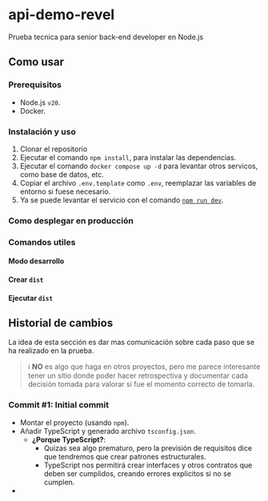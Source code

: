 # api-demo-revel

Prueba tecnica para senior back-end developer en Node.js

## Como usar

### Prerequisitos

- Node.js `v20`.
- Docker.

### Instalación y uso

1. Clonar el repositorio
2. Ejecutar el comando `npm install`, para instalar las dependencias.
3. Ejecutar el comando `docker compose up -d` para levantar otros servicos, como base de datos, etc.
4. Copiar el archivo `.env.template` como `.env`, reemplazar las variables de entorno si fuese necesario.
5. Ya se puede levantar el servicio con el comando [`npm run dev`](#modo-desarrollo).

### Como desplegar en producción

### Comandos utiles

#### Modo desarrollo

#### Crear `dist`

#### Ejecutar `dist`

## Historial de cambios

La idea de esta sección es dar mas comunicación sobre cada paso que se ha realizado en la prueba.

> ℹ️ **NO** es algo que haga en otros proyectos, pero me parece interesante tener un sitio donde poder hacer retrospectiva y documentar cada decisión tomada para valorar si fue el momento correcto de tomarla.

### Commit #1: Initial commit

- Montar el proyecto (usando `npm`).
- Añadir TypeScript y generado archivo `tsconfig.json`.
  - **¿Porque TypeScript?**:
    - Quizas sea algo prematuro, pero la previsión de requisitos dice que tendremos que crear patrones estructurales.
    - TypeScript nos permitirá crear interfaces y otros contratos que deben ser cumplidos, creando errores explicitos si no se cumplen.
-
